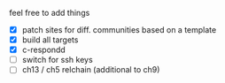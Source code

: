feel free to add things

- [x] patch sites for diff. communities based on a template
- [x] build all targets
- [x] c-respondd
- [ ] switch for ssh keys
- [ ] ch13 / ch5 relchain (additional to ch9)

